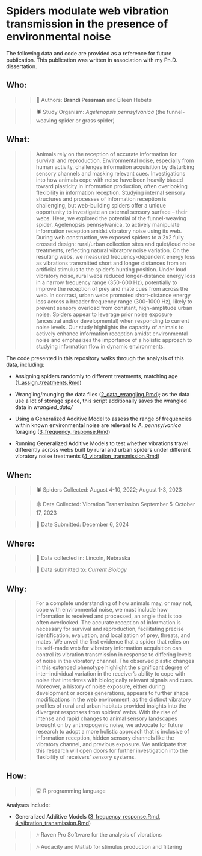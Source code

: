 # Spiders modulate web vibration transmission in the presence of environmental noise

The following data and code are provided as a reference for future publication. This publication was written in association with my Ph.D. dissertation.

## Who:

> > 👩 Authors: **Brandi Pessman** and Eileen Hebets

> > 🕷️ S️tudy Organism: *Agelenopsis pennsylvanica* (the funnel-weaving spider or grass spider)

## What:

> > Animals rely on the reception of accurate information for survival and reproduction. Environmental noise, especially from human activity, challenges information acquisition by disturbing sensory channels and masking relevant cues. Investigations into how animals cope with noise have been heavily biased toward plasticity in information production, often overlooking flexibility in information reception. Studying internal sensory structures and processes of information reception is challenging, but web-building spiders offer a unique opportunity to investigate an external sensory surface – their webs. Here, we explored the potential of the funnel-weaving spider, Agelenopsis pennsylvanica, to actively manipulate information reception amidst vibratory noise using its web. During web construction, we exposed spiders to a 2x2 fully crossed design: rural/urban collection sites and quiet/loud noise treatments, reflecting natural vibratory noise variation. On the resulting webs, we measured frequency-dependent energy loss as vibrations transmitted short and longer distances from an artificial stimulus to the spider’s hunting position. Under loud vibratory noise, rural webs reduced longer-distance energy loss in a narrow frequency range (350-600 Hz), potentially to improve the reception of prey and mate cues from across the web. In contrast, urban webs promoted short-distance energy loss across a broader frequency range (300-1000 Hz), likely to prevent sensory overload from constant, high-amplitude urban noise. Spiders appear to leverage prior noise exposure (ancestral and/or developmental) when responding to current noise levels. Our study highlights the capacity of animals to actively enhance information reception amidst environmental noise and emphasizes the importance of a holistic approach to studying information flow in dynamic environments.

The code presented in this repository walks through the analysis of this data, including:

-   Assigning spiders randomly to different treatments, matching age ([1_assign_treatments.Rmd](./1_assign_treatments.Rmd))

-   Wrangling/munging the data files ([2_data_wrangling.Rmd](./2_data_wrangling.Rmd)); as the data use a lot of storage space, this script additionally saves the wrangled data in *wrangled_data/* 

-   Using a Generalized Additive Model to assess the range of frequencies within known environmental noise are relevant to *A. pennsylvanica* foraging ([3_frequency_response.Rmd](./3_frequency_response.Rmd))

-   Running Generalized Additive Models to test whether vibrations travel differently across webs built by rural and urban spiders under different vibratory noise treatments ([4_vibration_transmission.Rmd](./4_vibration_transmission.Rmd))

## When:

> > 🕷 Spiders Collected: August 4-10, 2022; August 1-3, 2023

> > 🕸️ Data Collected: Vibration Transmission September 5-October 17, 2023

> > 📖 Date Submitted: December 6, 2024

## Where:

> > 📓 Data collected in: Lincoln, Nebraska

> > 📖 Data submitted to: *Current Biology*

## Why:

> > For a complete understanding of how animals may, or may not, cope with environmental noise, we must include how information is received and processed, an angle that is too often overlooked. The accurate reception of information is necessary for survival and reproduction, facilitating precise identification, evaluation, and localization of prey, threats, and mates. We unveil the first evidence that a spider that relies on its self-made web for vibratory information acquisition can control its vibration transmission in response to differing levels of noise in the vibratory channel. The observed plastic changes in this extended phenotype highlight the significant degree of inter-individual variation in the receiver’s ability to cope with noise that interferes with biologically relevant signals and cues. Moreover, a history of noise exposure, either during development or across generations, appears to further shape modifications in the web environment, as the distinct vibratory profiles of rural and urban habitats provided insights into the divergent responses from spiders’ webs. With the rise of intense and rapid changes to animal sensory landscapes brought on by anthropogenic noise, we advocate for future research to adopt a more holistic approach that is inclusive of information reception, hidden sensory channels like the vibratory channel, and previous exposure. We anticipate that this research will open doors for further investigation into the flexibility of receivers’ sensory systems.    

## How:

> > 💻 R programming language

Analyses include:

-   Generalized Additive Models ([3_frequency_response.Rmd](./3_frequency_response.Rmd), [4_vibration_transmission.Rmd](./4_vibration_transmission.Rmd))

> > 🎶️ Raven Pro Software for the analysis of vibrations

> > 🎶 Audacity and Matlab for stimulus production and filtering

